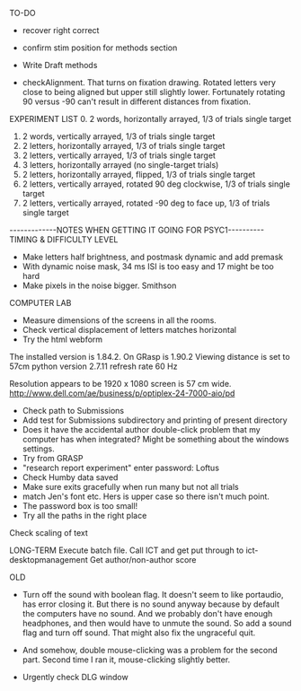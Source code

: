 
TO-DO
* recover right correct

* confirm stim position for methods section
* Write Draft methods 
* checkAlignment. That turns on fixation drawing. Rotated letters very close to being aligned but upper still slightly lower. Fortunately rotating 90 versus -90 can't result in different distances from fixation.

EXPERIMENT LIST 
0. 2 words, horizontally arrayed, 1/3 of trials single target
1. 2 words, vertically arrayed, 1/3 of trials single target
2. 2 letters, horizontally arrayed, 1/3 of trials single target
3. 2 letters, vertically arrayed, 1/3 of trials single target
4. 3 letters, horizontally arrayed (no single-target trials)
5. 2 letters, horizontally arrayed, flipped, 1/3 of trials single target
6. 2 letters, vertically arrayed, rotated 90 deg clockwise, 1/3 of trials single target
7. 2 letters, vertically arrayed, rotated -90 deg to face up, 1/3 of trials single target



-------------NOTES WHEN GETTING IT GOING FOR PSYC1----------
TIMING & DIFFICULTY LEVEL
* Make letters half brightness, and postmask dynamic and add premask
* With dynamic noise mask, 34 ms ISI is too easy and 17 might be too hard
* Make pixels in the noise bigger. Smithson


COMPUTER LAB
* Measure dimensions of the screens in all the rooms.
* Check vertical displacement of letters matches horizontal
* Try the html webform

The installed version is 1.84.2.  On GRasp is 1.90.2
Viewing distance is set to 57cm
python version 2.7.11
refresh rate 60 Hz

Resolution appears to be 1920 x 1080
screen is 57 cm wide. http://www.dell.com/ae/business/p/optiplex-24-7000-aio/pd


* Check path to Submissions 
* Add test for Submissions subdirectory and printing of present directory
* Does it have the accidental author double-click problem that my computer has when integrated? Might be something about the windows settings.
* Try from GRASP
* "research report experiment"
enter password: Loftus
* Check Humby data saved
* Make sure exits gracefully when run many but not all trials
* match Jen's font etc. Hers is upper case so there isn't much point.
* The password box is too small!
* Try all the paths in the right place


Check scaling of text

LONG-TERM
Execute batch file. Call ICT and get put through to ict-desktopmanagement
Get author/non-author score



OLD

* Turn off the sound with boolean flag.
It doesn't seem to like portaudio, has error closing it. But there is no sound anyway because by default the computers have no sound. And we probably don't have enough headphones, and then would have to unmute the sound. So add a sound flag and turn off sound. That might also fix the ungraceful quit.

* And somehow, double mouse-clicking was a problem for the second part. Second time I ran it, mouse-clicking slightly better. 

* Urgently check DLG window
